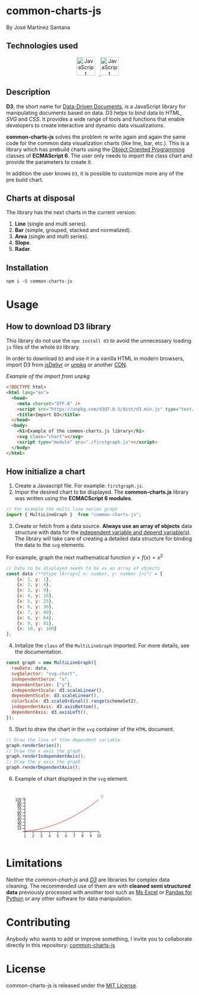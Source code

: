 
# common-charts-js

By José Martínez Santana

## Technologies used

<div align="center">
  <a href="https://developer.mozilla.org/en-US/docs/Web/JavaScript" target="_blank" rel="noreferrer">
      <img  alt="JavaScript" height="50px" style="padding-right:10px;" src="https://cdn.jsdelivr.net/gh/devicons/devicon/icons/javascript/javascript-plain.svg"/>
  </a>
  <a href="https://d3js.org/" target="_blank" rel="noreferrer">
      <img  alt="JavaScript" height="50px" style="padding-right:10px;" src="https://cdn.jsdelivr.net/gh/devicons/devicon/icons/d3js/d3js-original.svg"/>
  </a>
</div>

## Description

**D3**, the short name for <u>Data-Driven Documents</u>, is a JavaScript library for manipulating documents based on data. D3 helps to bind data to *HTML*, *SVG* and *CSS*. It provides a wide range of tools and functions that enable developers to create interactive and dynamic data visualizations.

**common-charts-js** solves the problem re write again and again the same code for the common data visualization charts (like line, bar, etc.). This is a library which has prebuild charts using the <u>Object Oriented Programming</u> classes of **ECMAScript 6**. The user only needs to import the class chart and provide the parameters to create it.

In addition the user knows `D3`, it is possible to customize more any of the pre build chart.

## Charts at disposal

The library has the next charts in the current version:

1. **Line** (single and multi series).
2. **Bar** (simple, grouped, stacked and normalized).
3. **Area** (single and multi series).
4. **Slope**.
5. **Radar**.

## Installation

```npm
npm i -S common-charts-js
```

# Usage

## How to download D3 library

This library do not use the `npm install d3` to avoid the unnecessary loading `js` files of the whole `D3` library.

In order to download `D3` and use it in a vanilla HTML in modern browsers, import D3 from [jsDelivr](https://www.jsdelivr.com/package/npm/d3) or [unpkg](https://unpkg.com/d3) or another <u>CDN</u>.

*Example of the import from unpkg*

```HTML
<!DOCTYPE html>
<html lang="en">
  <head>
    <meta charset="UTF-8" />
    <script src="https://unpkg.com/d3@7.8.5/dist/d3.min.js" type="text/javascript"></script>
    <title>Import D3</title>
  </head>
  <body>
    <h1>Example of the common-charts.js library</h1>
    <svg class="chart"></svg>
    <script type="module" src="./firstgraph.js"></script>
  </body>
</html>
```

## How initialize a chart

1. Create a Javascript file. For example: `firstgraph.js`.
2. Impor the desired chart to be displayed. The **common-charts.js** library was written using the **ECMACScript 6 modules**.
```Javascript
// For example the multi line series graph
import { MultiLineGraph }  from "common-charts-js";
```
3. Create or fetch from a data source. **Always use an array of objects** data structure with data for the [independent variable and depend variable(s)](https://en.wikipedia.org/wiki/Dependent_and_independent_variables). The library will take care of creating a detailed data structure for binding the data to the `svg` elements.

For example, graph the next mathematical function $y = f(x) = x^2$
```Javascript
// Data to be displayed needs to be as an array of objects
const data /**@type {Array<{ x: number, y: number }>}*/ = [
    {x: 1, y: 1},
    {x: 2, y: 4},
    {x: 3, y: 9},
    {x: 4, y: 16},
    {x: 5, y: 25},
    {x: 6, y: 36},
    {x: 7, y: 49},
    {x: 8, y: 64},
    {x: 9, y: 81},
    {x: 10, y: 100}
];
```
4. Initalize the `class` of the `MultiLineGraph` imported. For more details, see the documentation.
```Javascript
const graph = new MultiLineGraph({
  rawData: data,
  svgSelector: "svg.chart",
  independentSerie: "x",
  dependentSeries: ["y"],
  independentScale: d3.scaleLinear(),
  dependentScale: d3.scaleLinear(),
  colorScale: d3.scaleOrdinal().range(schemeSet2),
  independentAxis: d3.axisBottom(),
  dependentAxis: d3.axisLeft(),
});
```
5. Start to draw the chart in the `svg` container of the `HTML` document.
```Javascript
// Draw the line of tthe dependent variable
graph.renderSeries();
// Draw the x axis the graph
graph.renderIndependentAxis();
// Draw the y axis the graph
graph.renderDependentAxis();
```
6. Example of chart displayed in the `svg` element.
<html>
  <svg class="chart">
    <g class="series">
      <g class="y">
        <path
          class="y"
          d="M50,119.957L72.222,117.362L94.444,113.037L116.667,106.982L138.889,99.198L161.111,89.683L183.333,78.438L205.556,65.464L227.778,50.759L250,34.325"
          style="fill: none; stroke: red"
          ></path>
        <text
          class="y hide unselected"
          x="250"
          y="34.324843825084095"
          dx="5"
          dy="-5"
          style="fill: rgb(102, 194, 165)"
          >
          y
        </text>
      </g>
    </g>
    <g
      class="x axis"
      transform="translate(0, 120)"
      fill="none"
      font-size="10"
      font-family="sans-serif"
      text-anchor="middle"
      >
      <path
        class="domain"
        stroke="currentColor"
        d="M50.5,6V0.5H250.5V6"
        ></path>
      <g class="tick" opacity="1" transform="translate(50.5,0)">
        <line stroke="currentColor" y2="6"></line>
        <text fill="currentColor" y="9" dy="0.71em">1</text>
      </g>
      <g class="tick" opacity="1" transform="translate(72.72222222222221,0)">
        <line stroke="currentColor" y2="6"></line>
        <text fill="currentColor" y="9" dy="0.71em">2</text>
      </g>
      <g class="tick" opacity="1" transform="translate(94.94444444444444,0)">
        <line stroke="currentColor" y2="6"></line>
        <text fill="currentColor" y="9" dy="0.71em">3</text>
      </g>
      <g class="tick" opacity="1" transform="translate(117.16666666666666,0)">
        <line stroke="currentColor" y2="6"></line>
        <text fill="currentColor" y="9" dy="0.71em">4</text>
      </g>
      <g class="tick" opacity="1" transform="translate(139.38888888888889,0)">
        <line stroke="currentColor" y2="6"></line>
        <text fill="currentColor" y="9" dy="0.71em">5</text>
      </g>
      <g class="tick" opacity="1" transform="translate(161.61111111111111,0)">
        <line stroke="currentColor" y2="6"></line>
        <text fill="currentColor" y="9" dy="0.71em">6</text>
      </g>
      <g class="tick" opacity="1" transform="translate(183.83333333333331,0)">
        <line stroke="currentColor" y2="6"></line>
        <text fill="currentColor" y="9" dy="0.71em">7</text>
      </g>
      <g class="tick" opacity="1" transform="translate(206.05555555555557,0)">
        <line stroke="currentColor" y2="6"></line>
        <text fill="currentColor" y="9" dy="0.71em">8</text>
      </g>
      <g class="tick" opacity="1" transform="translate(228.27777777777777,0)">
        <line stroke="currentColor" y2="6"></line>
        <text fill="currentColor" y="9" dy="0.71em">9</text>
      </g>
      <g class="tick" opacity="1" transform="translate(250.5,0)">
        <line stroke="currentColor" y2="6"></line>
        <text fill="currentColor" y="9" dy="0.71em">10</text>
      </g>
    </g>
    <g
      class="y axis"
      transform="translate(50, 0)"
      fill="none"
      font-size="10"
      font-family="sans-serif"
      text-anchor="end"
      >
      <path
        class="domain"
        stroke="currentColor"
        d="M-6,120.5H0.5V30.5H-6"
        ></path>
      <g class="tick" opacity="1" transform="translate(0,112.67203267659778)">
        <line stroke="currentColor" x2="-6"></line>
        <text fill="currentColor" x="-9" dy="0.32em">10</text>
      </g>
      <g class="tick" opacity="1" transform="translate(0,104.02234502642959)">
        <line stroke="currentColor" x2="-6"></line>
        <text fill="currentColor" x="-9" dy="0.32em">20</text>
      </g>
      <g class="tick" opacity="1" transform="translate(0,95.37265737626142)">
        <line stroke="currentColor" x2="-6"></line>
        <text fill="currentColor" x="-9" dy="0.32em">30</text>
      </g>
      <g class="tick" opacity="1" transform="translate(0,86.72296972609323)">
        <line stroke="currentColor" x2="-6"></line>
        <text fill="currentColor" x="-9" dy="0.32em">40</text>
      </g>
      <g class="tick" opacity="1" transform="translate(0,78.07328207592504)">
        <line stroke="currentColor" x2="-6"></line>
        <text fill="currentColor" x="-9" dy="0.32em">50</text>
      </g>
      <g class="tick" opacity="1" transform="translate(0,69.42359442575685)">
        <line stroke="currentColor" x2="-6"></line>
        <text fill="currentColor" x="-9" dy="0.32em">60</text>
      </g>
      <g class="tick" opacity="1" transform="translate(0,60.77390677558866)">
        <line stroke="currentColor" x2="-6"></line>
        <text fill="currentColor" x="-9" dy="0.32em">70</text>
      </g>
      <g class="tick" opacity="1" transform="translate(0,52.12421912542048)">
        <line stroke="currentColor" x2="-6"></line>
        <text fill="currentColor" x="-9" dy="0.32em">80</text>
      </g>
      <g class="tick" opacity="1" transform="translate(0,43.47453147525228)">
        <line stroke="currentColor" x2="-6"></line>
        <text fill="currentColor" x="-9" dy="0.32em">90</text>
      </g>
      <g class="tick" opacity="1" transform="translate(0,34.824843825084095)">
        <line stroke="currentColor" x2="-6"></line>
        <text fill="currentColor" x="-9" dy="0.32em">100</text>
      </g>
    </g>
  </svg>
</html>

# Limitations

Neither the *common-chart-js* and *[D3](https://d3js.org/)* are libraries for complex data cleaning. The recommended use of them are with **cleaned semi structured data** previously processed with another tool such as [Ms Excel](https://www.microsoft.com/en/microsoft-365/excel) or [Pandas for Python](https://pandas.pydata.org/) or any other software for data manipulation.

# Contributing
Anybody who wants to add or improve something, I invite you to collaborate directly in this repository: [common-charts-js](https://github.com/MetalbolicX/common-charts-js)

# License
common-charts-js is released under the [MIT License](https://opensource.org/licenses/MIT).